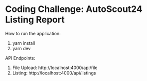 # Coding Challenge: AutoScout24 Listing Report

How to run the application:

1. yarn install
2. yarn dev

API Endpoints:

1. File Upload: http://localhost:4000/api/file
2. Listing: http://localhost:4000/api/listings
